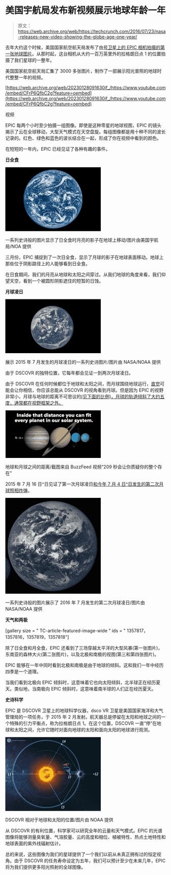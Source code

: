 # 美国宇航局发布新视频展示地球年龄一年 

> 原文：<https://web.archive.org/web/https://techcrunch.com/2016/07/23/nasa-releases-new-video-showing-the-globe-age-one-year/>

去年大约这个时候，美国国家航空航天局发布了由[号卫星上的 EPIC 相机拍摄的第一张地球图片](https://web.archive.org/web/20230128091630/http://www.nesdis.noaa.gov/DSCOVR/)。从那时起，这台相机从大约一百万英里外的拉格朗日点 1 的位置拍摄了我们星球的一整年。

美国国家航空航天局汇集了 3000 多张图片，制作了一部展示阳光普照的地球时代整整一年的视频。

[https://web.archive.org/web/20230128091630if_/https://www.youtube.com/embed/CFrP6QfbC2g?feature=oembed](https://web.archive.org/web/20230128091630if_/https://www.youtube.com/embed/CFrP6QfbC2g?feature=oembed)

视频

EPIC 每两个小时至少拍摄一组图像。即使是这种零星的地球视图，EPIC 的镜头揭示了云在全球移动，大型天气模式在天空盘旋。每组图像都是用十种不同的波长记录的。红色、绿色和蓝色的波长结合在一起，形成了你在视频中看到的颜色。

在短短的一年内，EPIC 已经见证了各种有趣的事件。

**日全食**

![Series of EPIC images showing the moon’s shadow move across the Earth during a total solar eclipse / Images courtesy of NASA/NOA](img/d8b4901bacffd079938d0edb48b26a96.png)

一系列史诗般的图片显示了日全食时月亮的影子在地球上移动/图片由美国宇航局/NOA 提供

三月份，EPIC 捕捉到了一次日全食，显示了月球的影子在地球表面移动。地球上那些位于阴影路径上的人能够看到日全食。

在日食期间，我们的月亮从地球和太阳之间穿过。从我们地球的角度来看，我们仰望天空，看到一个被圆形阴影遮住的短暂的日蚀。

**月球凌日**

![Series of EPIC images showing the lunar transit that took place in July, 2015 / Images courtesy of NASA/NOAA](img/f6b8d351d1dc84e18aeb916da2764c46.png)

展示 2015 年 7 月发生的月球凌日的一系列史诗图片/图片由 NASA/NOAA 提供

由于 DSCOVR 的独特位置，它每年都会见证一到两次月球凌日。

由于 DSCOVR 在任何时候都位于地球和太阳之间，而月球围绕地球运行，[直觉](https://web.archive.org/web/20230128091630/https://www.quora.com/Why-doesnt-the-moon-show-up-in-EPIC-DSCOVR-pictures)可能会让你相信，你应该总能从 DSCOVR 的视角看到月球。但是因为 EPIC 的视野非常小，月球与地球的距离不可思议的[(见下面的比例)，月球的轨道倾斜了大约五度，通常都在视野框架之外。](https://web.archive.org/web/20230128091630/http://www.slate.com/blogs/bad_astronomy/2015/02/04/scale_of_space_can_you_fit_all_the_planets_between_the_earth_and_moon.html)

![Earth/Moon to scale / Screenshot from BuzzFeed video “209 Seconds That Will Make You Question Your Entire Existence”](img/c6d9454adfe260613f8e067fb40b593d.png)

地球和月球之间的距离/截图来自 BuzzFeed 视频“209 秒会让你质疑你的整个存在”

2015 年 7 月 16 日^日见证了第一次月球凌日[和今年 7 月 4 日^日发生的第二次月球](https://web.archive.org/web/20230128091630/http://www.nasa.gov/feature/goddard/from-a-million-miles-away-nasa-camera-shows-moon-crossing-face-of-earth)[照相炸弹](https://web.archive.org/web/20230128091630/https://techcrunch.com/2016/07/11/moon-photobombs-the-earth-in-rare-images-captured-by-nasa/)。

![Series of EPIC images showing the second lunar transit that took place July, 2016 / Images courtesy of NASA/NOAA](img/f0f46e3f0b490d27c5e65495df00bb2a.png)

一系列史诗般的图片展示了 2016 年 7 月发生的第二次月球凌日/图片由 NASA/NOAA 提供

**天气和两极**

[gallery size = " TC-article-featured-image-wide " ids = " 1357817，1357816，1357819，1357818"]

除了日全食和月全食，EPIC 还看到了三场穿越太平洋的大型风暴(第一张图片)，东南亚的森林大火(第二张图片)，以及北极和南极的视图(第三和第四张图片)。

EPIC 能够在一年中同时看到北极和南极是由于地球的倾斜。这和我们一年中经历四季是一个道理。

当我们看到北极向 EPIC 倾斜时，这意味着它也向太阳倾斜，北半球正在经历夏天。类似地，当南极向 EPIC 倾斜时，这意味着南半球的人们正在经历夏天。

**史诗科学**

EPIC 是 DSCOVR 卫星上的地球科学仪器，dsco VR 卫星是美国国家海洋和大气管理局的一项任务，于 2015 年 2 月发射。航天器总是停留在太阳和地球之间的一个特殊的引力平衡点，称为拉格朗日点 1。在这个位置，DSCOVR 一直“停”在地球和太阳之间，允许它随时对面向地球的太阳和面向太阳的地球进行观测。

![DSCOVR location in relation to the Earth and sun / Image courtesy of NOAA](img/36e6ff20a42a99b2cc7d558a9b06d103.png)

DSCOVR 相对于地球和太阳的位置/图片由 NOAA 提供

从 DSCOVR 的有利位置，科学家可以研究全年的云量和天气模式。EPIC 的光谱图像将能够测量臭氧量、气溶胶量、云的高度和相位、植被特性、热点土地特性和地球表面的紫外线辐射估计。

总的来说，这些图像为我们的星球提供了一个我们以前从未真正拥有过的恒定视角。由于 DSCOVR 的任务寿命设定为五年，我们可以预计至少在未来几年，EPIC 将为我们提供更多阳光照射的全球图像。
